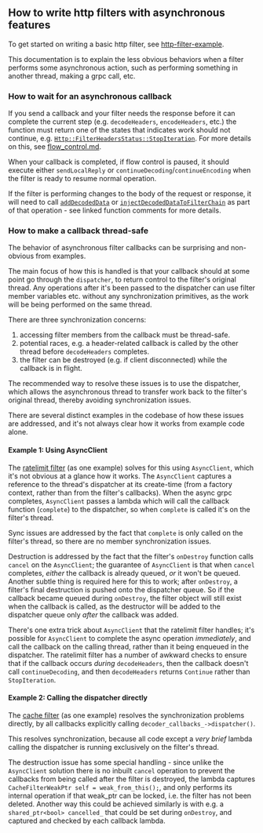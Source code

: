 ## How to write http filters with asynchronous features

To get started on writing a basic http filter, see [http-filter-example](https://github.com/envoyproxy/envoy-filter-example/tree/main/http-filter-example).

This documentation is to explain the less obvious behaviors when a filter performs some asynchronous action, such as performing something in another thread, making a grpc call, etc.

### How to wait for an asynchronous callback

If you send a callback and your filter needs the response before it can complete the current step (e.g. `decodeHeaders`, `encodeHeaders`, etc.) the function must return one of the states that indicates work should not continue, e.g. [`Http::FilterHeadersStatus::StopIteration`](https://github.com/envoyproxy/envoy/blob/2d82c10a467cbb933ed5cb9bdb7eaae4ffa160de/envoy/http/filter.h#L45). For more details on this, see [flow_control.md](flow_control.md).

When your callback is completed, if flow control is paused, it should execute either `sendLocalReply` or `continueDecoding`/`continueEncoding` when the filter is ready to resume normal operation.

If the filter is performing changes to the body of the request or response, it will need to call [`addDecodedData`](https://github.com/envoyproxy/envoy/blob/2d82c10a467cbb933ed5cb9bdb7eaae4ffa160de/envoy/http/filter.h#L514) or [`injectDecodedDataToFilterChain`](https://github.com/envoyproxy/envoy/blob/2d82c10a467cbb933ed5cb9bdb7eaae4ffa160de/envoy/http/filter.h#L538) as part of that operation - see linked function comments for more details.

### How to make a callback thread-safe

The behavior of asynchronous filter callbacks can be surprising and non-obvious from examples.

The main focus of how this is handled is that your callback should at some point go through the `dispatcher`, to return control to the filter's original thread. Any operations after it's been passed to the dispatcher can use filter member variables etc. without any synchronization primitives, as the work will be being performed on the same thread.

There are three synchronization concerns:
1. accessing filter members from the callback must be thread-safe.
2. potential races, e.g. a header-related callback is called by the other thread before `decodeHeaders` completes.
3. the filter can be destroyed (e.g. if client disconnected) while the callback is in flight.

The recommended way to resolve these issues is to use the dispatcher, which allows the asynchronous thread to transfer work back to the filter's original thread, thereby avoiding synchronization issues.

There are several distinct examples in the codebase of how these issues are addressed, and it's not always clear how it works from example code alone.

#### Example 1: Using AsyncClient

The [ratelimit filter](https://github.com/envoyproxy/envoy/blob/2d82c10a467cbb933ed5cb9bdb7eaae4ffa160de/source/extensions/filters/http/ratelimit/ratelimit.cc) (as one example) solves for this using `AsyncClient`, which it's not obvious at a glance how it works. The `AsyncClient` captures a reference to the thread's dispatcher at its create-time (from a factory context, rather than from the filter's callbacks). When the async grpc completes, `AsyncClient` passes a lambda which will call the callback function (`complete`) to the dispatcher, so when `complete` is called it's on the filter's thread.

Sync issues are addressed by the fact that `complete` is only called on the filter's thread, so there are no member synchronization issues.

Destruction is addressed by the fact that the filter's `onDestroy` function calls `cancel` on the `AsyncClient`; the guarantee of `AsyncClient` is that when `cancel` completes, *either* the callback is already queued, *or* it won't be queued. Another subtle thing is required here for this to work; after `onDestroy`, a filter's final destruction is pushed onto the dispatcher queue. So if the callback became queued during `onDestroy`, the filter object will still exist when the callback is called, as the destructor will be added to the dispatcher queue only *after* the callback was added.

There's one extra trick about `AsyncClient` that the ratelimit filter handles; it's possible for `AsyncClient` to complete the async operation *immediately*, and call the callback on the calling thread, rather than it being enqueued in the dispatcher. The ratelimit filter has a number of awkward checks to ensure that if the callback occurs *during* `decodeHeaders`, then the callback doesn't call `continueDecoding`, and then `decodeHeaders` returns `Continue` rather than `StopIteration`.

#### Example 2: Calling the dispatcher directly

The [cache filter](https://github.com/envoyproxy/envoy/blob/2d82c10a467cbb933ed5cb9bdb7eaae4ffa160de/source/extensions/filters/http/cache/cache_filter.cc) (as one example) resolves the synchronization problems directly, by all callbacks explicitly calling `decoder_callbacks_->dispatcher()`.

This resolves synchronization, because all code except a *very brief* lambda calling the dispatcher is running exclusively on the filter's thread.

The destruction issue has some special handling - since unlike the `AsyncClient` solution there is no inbuilt `cancel` operation to prevent the callbacks from being called after the filter is destroyed, the lambda captures `CacheFilterWeakPtr self = weak_from_this();`, and only performs its internal operation if that weak_ptr can be locked, i.e. the filter has not been deleted. Another way this could be achieved similarly is with e.g. a `shared_ptr<bool> cancelled_` that could be set during `onDestroy`, and captured and checked by each callback lambda.
